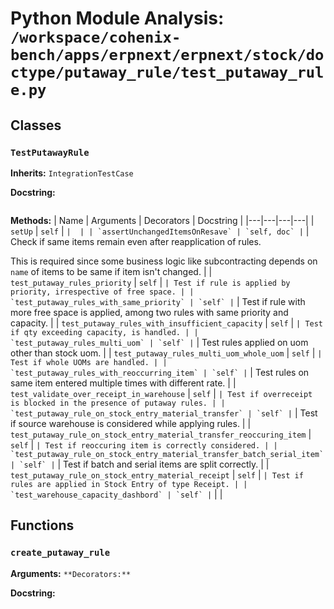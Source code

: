 # Python Module Analysis: `/workspace/cohenix-bench/apps/erpnext/erpnext/stock/doctype/putaway_rule/test_putaway_rule.py`

## Classes

### `TestPutawayRule`
**Inherits:** `IntegrationTestCase`


**Docstring:**
```

```

**Methods:**
| Name | Arguments | Decorators | Docstring |
|---|---|---|---|
| `setUp` | `self` | `` |  |
| `assertUnchangedItemsOnResave` | `self, doc` | `` | Check if same items remain even after reapplication of rules.

This is required since some business logic like subcontracting
depends on `name` of items to be same if item isn't changed. |
| `test_putaway_rules_priority` | `self` | `` | Test if rule is applied by priority, irrespective of free space. |
| `test_putaway_rules_with_same_priority` | `self` | `` | Test if rule with more free space is applied,
among two rules with same priority and capacity. |
| `test_putaway_rules_with_insufficient_capacity` | `self` | `` | Test if qty exceeding capacity, is handled. |
| `test_putaway_rules_multi_uom` | `self` | `` | Test rules applied on uom other than stock uom. |
| `test_putaway_rules_multi_uom_whole_uom` | `self` | `` | Test if whole UOMs are handled. |
| `test_putaway_rules_with_reoccurring_item` | `self` | `` | Test rules on same item entered multiple times with different rate. |
| `test_validate_over_receipt_in_warehouse` | `self` | `` | Test if overreceipt is blocked in the presence of putaway rules. |
| `test_putaway_rule_on_stock_entry_material_transfer` | `self` | `` | Test if source warehouse is considered while applying rules. |
| `test_putaway_rule_on_stock_entry_material_transfer_reoccuring_item` | `self` | `` | Test if reoccuring item is correctly considered. |
| `test_putaway_rule_on_stock_entry_material_transfer_batch_serial_item` | `self` | `` | Test if batch and serial items are split correctly. |
| `test_putaway_rule_on_stock_entry_material_receipt` | `self` | `` | Test if rules are applied in Stock Entry of type Receipt. |
| `test_warehouse_capacity_dashbord` | `self` | `` |  |





## Functions

### `create_putaway_rule`
**Arguments:** ``
**Decorators:** ``

**Docstring:**
```

```

